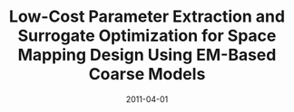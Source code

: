---
title: "Low-Cost Parameter Extraction and Surrogate Optimization for Space Mapping Design Using EM-Based Coarse Models"
date: "2011-04-01"
authors: ["S. Koziel", "L. Leifsson"]
publication_types: ["2"]
publication: "*Progress in Electromagnetic Research B*"
doi: "10.2528/PIERB11050602"
---